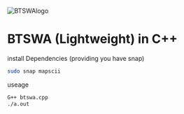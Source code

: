 
![BTSWAlogo](https://github.com/user-attachments/assets/3d8ccd33-cd25-4553-abb6-8a2826b30293)

# BTSWA (Lightweight) in C++
install Dependencies (providing you have snap)
```sh
sudo snap mapscii
```

useage
```sh
G++ btswa.cpp
./a.out
```
